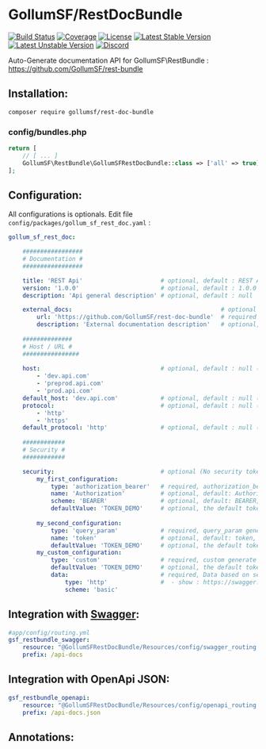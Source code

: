 # GollumSF/RestDocBundle

[![Build Status](https://travis-ci.org/GollumSF/rest-doc-bundle.svg?branch=master)](https://travis-ci.org/GollumSF/rest-doc-bundle)
[![Coverage](https://coveralls.io/repos/github/GollumSF/rest-doc-bundle/badge.svg?branch=master)](https://coveralls.io/github/GollumSF/rest-doc-bundle)
[![License](https://poser.pugx.org/gollumsf/rest-doc-bundle/license)](https://packagist.org/packages/gollumsf/rest-doc-bundle)
[![Latest Stable Version](https://poser.pugx.org/gollumsf/rest-doc-bundle/v/stable)](https://packagist.org/packages/gollumsf/rest-doc-bundle)
[![Latest Unstable Version](https://poser.pugx.org/gollumsf/rest-doc-bundle/v/unstable)](https://packagist.org/packages/gollumsf/rest-doc-bundle)
[![Discord](https://img.shields.io/discord/671741944149573687?color=purple&label=discord)](https://discord.gg/xMBc5SQ)

Auto-Generate documentation API for GollumSF\RestBundle : https://github.com/GollumSF/rest-bundle

## Installation:

```shell
composer require gollumsf/rest-doc-bundle
```

### config/bundles.php
```php
return [
    // [ ... ]
    GollumSF\RestBundle\GollumSFRestDocBundle::class => ['all' => true],
];
```

## Configuration: 

All configurations is optionals. Edit file `config/packages/gollum_sf_rest_doc.yaml` :
```yaml
gollum_sf_rest_doc:

    #################
    # Documentation #
    #################

    title: 'REST Api'                      # optional, default : REST Api
    version: '1.0.0'                       # optional, default : 1.0.0
    description: 'Api general description' # optional, default : null

    external_docs:                                          # optional
        url: 'https://github.com/GollumSF/rest-doc-bundle'  # required
        description: 'External documentation description'   # optional, default : null
    
    ##############
    # Host / URL #
    ################
    
    host:                                  # optional, default : null (return current host url)
        - 'dev.api.com'
        - 'preprod.api.com'
        - 'prod.api.com'
    default_host: 'dev.api.com'            # optional, default : null (return first item to host list)
    protocol:                              # optional, default : null (return current sheme url)
        - 'http'                           
        - 'https'
    default_protocol: 'http'               # optional, default : null (return first item to protocol list)
    
    ############
    # Security #
    ############

    security:                              # optional (No security token if not defined)
        my_first_configuration:
            type: 'authorization_bearer'   # required, authorization_bearer generate classic authorization bearer
            name: 'Authorization'          # optional, default: Authorization, the header name 
            scheme: 'BEARER'               # optional, default: BEARER, the scheme in header value
            defaultValue: 'TOKEN_DEMO'     # optional, the default token value for demo
            
        my_second_configuration:
            type: 'query_param'            # required, query_param generate query string token
            name: 'token'                  # optional, default: token, the query name
            defaultValue: 'TOKEN_DEMO'     # optional, the default token value for demo
        my_custom_configuration:
            type: 'custom'                 # required, custom generate a custom configuration based on:
            defaultValue: 'TOKEN_DEMO'     # optional, the default token value for demo
            data:                          # required, Data based on securitySchemes content 
                type: 'http'               #  - show : https://swagger.io/docs/specification/authentication/
                scheme: 'basic'

```

## Integration with [Swagger](https://github.com/swagger-api/swagger-ui): 

```yaml
#app/config/routing.yml
gsf_restbundle_swagger:
    resource: "@GollumSFRestDocBundle/Resources/config/swagger_routing.yml"
    prefix: /api-docs
```

## Integration with OpenApi JSON: 

```yaml
gsf_restbundle_openapi:
    resource: "@GollumSFRestDocBundle/Resources/config/openapi_routing.yml"
    prefix: /api-docs.json
```

## Annotations: 